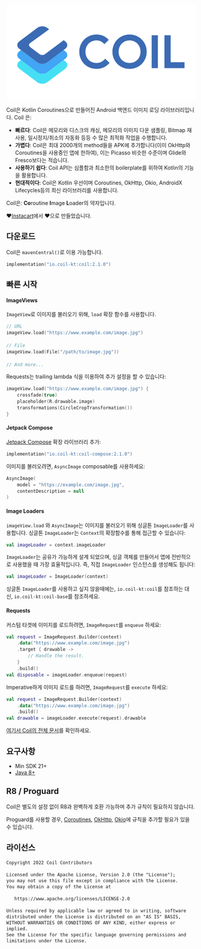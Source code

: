 ﻿![Coil](logo.svg)

Coil은 Kotlin Coroutines으로 만들어진 Android 백앤드 이미지 로딩 라이브러리입니다. Coil 은:

-   **빠르다**: Coil은 메모리와 디스크의 캐싱, 메모리의 이미지 다운 샘플링, Bitmap 재사용, 일시정지/취소의 자동화 등등 수 많은 최적화 작업을 수행합니다.
-   **가볍다**: Coil은 최대 2000개의 method들을 APK에 추가합니다(이미 OkHttp와 Coroutines을 사용중인 앱에 한하여), 이는 Picasso 비슷한 수준이며 Glide와 Fresco보다는 적습니다.
-   **사용하기 쉽다**: Coil API는 심플함과 최소한의 boilerplate를 위하여 Kotlin의 기능을 활용합니다.
-   **현대적이다**: Coil은 Kotlin 우선이며 Coroutines, OkHttp, Okio, AndroidX Lifecycles등의 최신 라이브러리를 사용합니다.

Coil은: **Co**routine **I**mage **L**oader의 약자입니다.

❤️[Instacart](https://www.instacart.com)에서 ❤️으로 만들었습니다.

## 다운로드

Coil은 `mavenCentral()`로 이용 가능합니다.

```kotlin
implementation("io.coil-kt:coil:2.1.0")
```

## 빠른 시작

#### ImageViews

`ImageView`로 이미지를 불러오기 위해, `load` 확장 함수를 사용합니다.

```kotlin
// URL
imageView.load("https://www.example.com/image.jpg")

// File
imageView.load(File("/path/to/image.jpg"))

// And more...
```

Requests는 trailing lambda 식을 이용하여 추가 설정을 할 수 있습니다:

```kotlin
imageView.load("https://www.example.com/image.jpg") {
    crossfade(true)
    placeholder(R.drawable.image)
    transformations(CircleCropTransformation())
}
```

#### Jetpack Compose

[Jetpack Compose](https://developer.android.com/jetpack/compose) 확장 라이브러리 추가:

```kotlin
implementation("io.coil-kt:coil-compose:2.1.0")
```

이미지를 불러오려면, `AsyncImage` composable를 사용하세요:

```kotlin
AsyncImage(
    model = "https://example.com/image.jpg",
    contentDescription = null
)
```

#### Image Loaders

`imageView.load` 와 `AsyncImage`는 이미지를 불러오기 위해 싱글톤 `ImageLoader`를 사용합니다. 싱글톤 `ImageLoader`는 `Context`의 확장함수를 통해 접근할 수 있습니다:

```kotlin
val imageLoader = context.imageLoader
```

`ImageLoader`는 공유가 가능하게 설계 되었으며, 싱글 객체를 만들어서 앱에 전반적으로 사용했을 때 가장 효율적입니다. 즉, 직접 `ImageLoader` 인스턴스를 생성해도 됩니다:

```kotlin
val imageLoader = ImageLoader(context)
```

싱글톤 `ImageLoader`를 사용하고 싶지 않을때에는, `io.coil-kt:coil`를 참조하는 대신, `io.coil-kt:coil-base`를 참조하세요.

#### Requests

커스텀 타겟에 이미지를 로드하려면, `ImageRequest`를 `enqueue` 하세요:

```kotlin
val request = ImageRequest.Builder(context)
    .data("https://www.example.com/image.jpg")
    .target { drawable ->
        // Handle the result.
    }
    .build()
val disposable = imageLoader.enqueue(request)
```

Imperative하게 이미지 로드를 하려면, `ImageRequest`를 `execute` 하세요:

```kotlin
val request = ImageRequest.Builder(context)
    .data("https://www.example.com/image.jpg")
    .build()
val drawable = imageLoader.execute(request).drawable
```

[여기서 Coil의 전체 문서](https://coil-kt.github.io/coil/)를 확인하세요.

## 요구사항

- Min SDK 21+
- [Java 8+](https://coil-kt.github.io/coil/faq/#how-do-i-target-java-8)

## R8 / Proguard

Coil은 별도의 설정 없이 R8과 완벽하게 호환 가능하며 추가 규칙이 필요하지 않습니다.

Proguard를 사용할 경우, [Coroutines](https://github.com/Kotlin/kotlinx.coroutines/blob/master/kotlinx-coroutines-core/jvm/resources/META-INF/proguard/coroutines.pro), [OkHttp](https://github.com/square/okhttp/blob/master/okhttp/src/jvmMain/resources/META-INF/proguard/okhttp3.pro), [Okio](https://github.com/square/okio/blob/master/okio/src/jvmMain/resources/META-INF/proguard/okio.pro)에 규칙을 추가할 필요가 있을 수 있습니다.

## 라이선스

    Copyright 2022 Coil Contributors

    Licensed under the Apache License, Version 2.0 (the "License");
    you may not use this file except in compliance with the License.
    You may obtain a copy of the License at

       https://www.apache.org/licenses/LICENSE-2.0

    Unless required by applicable law or agreed to in writing, software
    distributed under the License is distributed on an "AS IS" BASIS,
    WITHOUT WARRANTIES OR CONDITIONS OF ANY KIND, either express or implied.
    See the License for the specific language governing permissions and
    limitations under the License.
